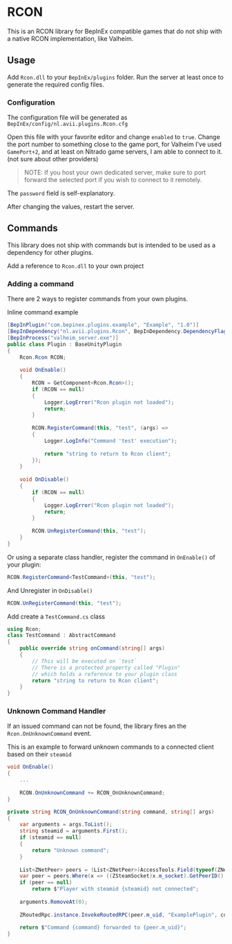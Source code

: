 ﻿# RCON

This is an RCON library for BepInEx compatible games that do not ship with a native RCON  implementation, like Valheim.

## Usage

Add `Rcon.dll` to your `BepInEx/plugins` folder. Run the server at least once to generate the required config files.

### Configuration

The configuration file will be generated as `BepInEx/config/nl.avii.plugins.Rcon.cfg`

Open this file with your favorite editor and change `enabled` to `true`.
 Change the port number to something close to the game port, for Valheim I've used `GamePort+2`, and at least on Nitrado game servers, I am able to connect to it. (not sure about other providers)

> NOTE: If you host your own dedicated server, make sure to port forward the selected port if you wish to connect to it remotely.

The `password` field is self-explanatory.

After changing the values, restart the server.

## Commands

This library does not ship with commands but is intended to be used as a dependency for other plugins.

Add a reference to `Rcon.dll` to your own project

### Adding a command

There are 2 ways to register commands from your own plugins.

Inline command example

```csharp
[BepInPlugin("com.bepinex.plugins.example", "Example", "1.0")]
[BepInDependency("nl.avii.plugins.Rcon", BepInDependency.DependencyFlags.HardDependency)]
[BepInProcess("valheim_server.exe")]
public class Plugin : BaseUnityPlugin
{
    Rcon.Rcon RCON;
 
    void OnEnable()
    {
        RCON = GetComponent<Rcon.Rcon>();
        if (RCON == null)
        {
            Logger.LogError("Rcon plugin not loaded");
            return;
        }
 
        RCON.RegisterCommand(this, "test", (args) =>
        {
            Logger.LogInfo("Command 'test' execution");
 
            return "string to return to Rcon client";
        });
    }
 
    void OnDisable()
    {
        if (RCON == null)
        {
            Logger.LogError("Rcon plugin not loaded");
            return;
        }
 
        RCON.UnRegisterCommand(this, "test");
    }
}
```

Or using a separate class handler, register the command in `OnEnable()` of your plugin:

```csharp
RCON.RegisterCommand<TestCommand>(this, "test");
```

And Unregister in `OnDisable()`

```csharp
RCON.UnRegisterCommand(this, "test");
```

Add create a `TestCommand.cs` class

```csharp
using Rcon;
class TestCommand : AbstractCommand
{
    public override string onCommand(string[] args)
    {
        // This will be executed on `test`
        // There is a protected property called "Plugin"
        // which holds a reference to your plugin class
        return "string to return to Rcon client";
    }
}
```

### Unknown Command Handler

If an issued command can not be found, the library fires an the  `Rcon.OnUnknownCommand` event.

This is an example to forward unknown commands to a connected client based on their `steamid`

```csharp
void OnEnable()
{
    ...
    
    RCON.OnUnknownCommand += RCON_OnUnknownCommand;
}

private string RCON_OnUnknownCommand(string command, string[] args)
{
    var arguments = args.ToList();
    string steamid = arguments.First();
    if (steamid == null)
    {
        return "Unknown command";
    }
 
    List<ZNetPeer> peers = (List<ZNetPeer>)AccessTools.Field(typeof(ZNet), "m_peers").GetValue(ZNet.instance);
    var peer = peers.Where(x => ((ZSteamSocket)x.m_socket).GetPeerID().ToString().Trim().ToLower() == steamid.Trim().ToLower()).FirstOrDefault();
    if (peer == null)
        return $"Player with steamid {steamid} not connected";
 
    arguments.RemoveAt(0);
 
    ZRoutedRpc.instance.InvokeRoutedRPC(peer.m_uid, "ExamplePlugin", command, arguments);
 
    return $"Command {command} forwarded to {peer.m_uid}";
}
```

